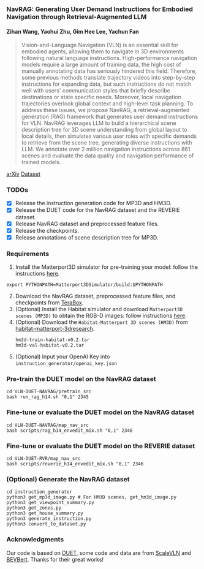 ### NavRAG: Generating User Demand Instructions for Embodied Navigation through Retrieval-Augmented LLM

#### Zihan Wang, Yaohui Zhu, Gim Hee Lee, Yachun Fan


>Vision-and-Language Navigation (VLN) is an essential skill for embodied agents, allowing them to navigate in 3D environments following natural language instructions. High-performance navigation models require a large amount of training data, the high cost of manually annotating data has seriously hindered this field. Therefore, some previous methods translate trajectory videos into step-by-step instructions for expanding data, but such instructions do not match well with users' communication styles that briefly describe destinations or state specific needs. Moreover, local navigation trajectories overlook global context and high-level task planning. To address these issues, we propose NavRAG, a retrieval-augmented generation (RAG) framework that generates user demand instructions for VLN. NavRAG leverages LLM to build a hierarchical scene description tree for 3D scene understanding from global layout to local details, then simulates various user roles with specific demands to retrieve from the scene tree, generating diverse instructions with LLM. We annotate over 2 million navigation instructions across 861 scenes and evaluate the data quality and navigation performance of trained models.

[arXiv](https://arxiv.org/abs/2502.11142)  [Dataset](https://1024terabox.com/s/1D5HEHsaW5AcWTjjIO15jpA)

### TODOs

* [X] Release the instruction generation code for MP3D and HM3D.
* [X] Release the DUET code for the NavRAG dataset and the REVERIE dataset.
* [X] Release NavRAG dataset and preprocessed feature files.
* [X] Release the checkpoints.
* [X] Release annotations of scene description tree for MP3D.

### Requirements

1. Install the Matterport3D simulator for pre-training your model: follow the instructions [here](https://github.com/peteanderson80/Matterport3DSimulator).
```
export PYTHONPATH=Matterport3DSimulator/build:$PYTHONPATH
```
2. Download the NavRAG dataset, preprocessed feature files, and checkpoints from [TeraBox](https://1024terabox.com/s/1D5HEHsaW5AcWTjjIO15jpA).
3. (Optional) Install the Habitat simulator and download `Matterport3D scenes (MP3D)` to obtain the RGB-D images: follow instructions [here](https://github.com/jacobkrantz/VLN-CE).
4. (Optional) Download the `Habitat-Matterport 3D scenes (HM3D)` from [habitat-matterport-3dresearch](https://github.com/matterport/habitat-matterport-3dresearch).
   ```
   hm3d-train-habitat-v0.2.tar
   hm3d-val-habitat-v0.2.tar
   ```
5. (Optional) Input your OpenAI Key into `instruction_generator/openai_key.json`

### Pre-train the DUET model on the NavRAG dataset

```
cd VLN-DUET-NAVRAG/pretrain_src
bash run_rag_h14.sh "0,1" 2345
```

### Fine-tune or evaluate the DUET model on the NavRAG dataset

```
cd VLN-DUET-NAVRAG/map_nav_src
bash scripts/rag_h14_envedit_mix.sh "0,1" 2346
```

### Fine-tune or evaluate the DUET model on the REVERIE dataset

```
cd VLN-DUET-RVR/map_nav_src
bash scripts/reverie_h14_envedit_mix.sh "0,1" 2346
```

### (Optional) Generate the NavRAG dataset
```
cd instruction_generator
python3 get_mp3d_image.py # For HM3D scenes, get_hm3d_image.py
python3 get_viewpoint_summary.py
python3 get_zones.py
python3 get_house_summary.py
python3 generate_instruction.py
python3 convert_to_dataset.py
```

### Acknowledgments
Our code is based on [DUET](https://github.com/cshizhe/VLN-DUET), some code and data are from [ScaleVLN](https://github.com/wz0919/ScaleVLN) and [BEVBert](https://github.com/MarSaKi/VLN-BEVBert). Thanks for their great works!
